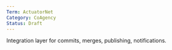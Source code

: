 ```yaml
---
Term: ActuatorNet
Category: CoAgency
Status: Draft
---
```

Integration layer for commits, merges, publishing, notifications.
